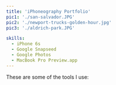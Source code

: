 ```yaml
---
title: 'iPhoneography Portfolio'
pic1: './san-salvador.JPG'
pic2: './newport-trucks-golden-hour.jpg'
pic3: './aldrich-park.JPG'

skills:
  - iPhone 6s
  - Google Snapseed
  - Google Photos
  - MacBook Pro Preview.app
---
```


These are some of the tools I use:
